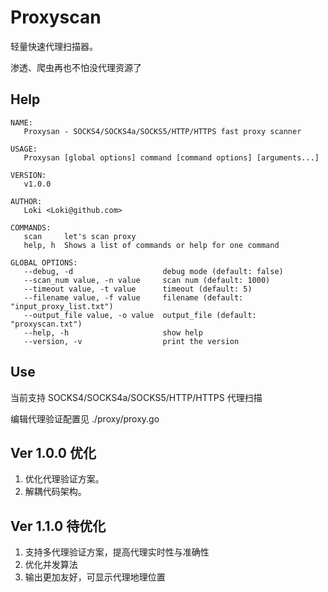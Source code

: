 # Proxyscan

轻量快速代理扫描器。

渗透、爬虫再也不怕没代理资源了

## Help
```
NAME:
   Proxysan - SOCKS4/SOCKS4a/SOCKS5/HTTP/HTTPS fast proxy scanner

USAGE:
   Proxysan [global options] command [command options] [arguments...]

VERSION:
   v1.0.0

AUTHOR:
   Loki <Loki@github.com>

COMMANDS:
   scan     let's scan proxy
   help, h  Shows a list of commands or help for one command

GLOBAL OPTIONS:
   --debug, -d                    debug mode (default: false)
   --scan_num value, -n value     scan num (default: 1000)
   --timeout value, -t value      timeout (default: 5)
   --filename value, -f value     filename (default: "input_proxy_list.txt")
   --output_file value, -o value  output_file (default: "proxyscan.txt")
   --help, -h                     show help
   --version, -v                  print the version

```
## Use
当前支持 SOCKS4/SOCKS4a/SOCKS5/HTTP/HTTPS 代理扫描

编辑代理验证配置见 ./proxy/proxy.go
## Ver 1.0.0 优化
1. 优化代理验证方案。
2. 解耦代码架构。

## Ver 1.1.0 待优化
1. 支持多代理验证方案，提高代理实时性与准确性
2. 优化并发算法
3. 输出更加友好，可显示代理地理位置